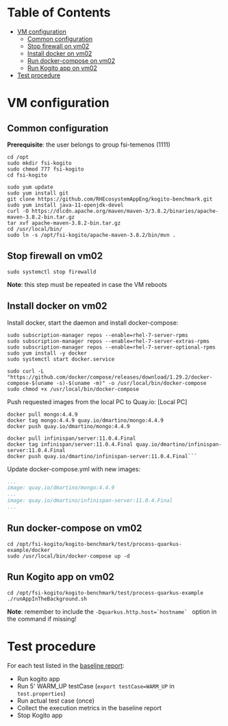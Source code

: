 # Table of Contents
* [VM configuration](#vm-configuration)
  * [Common configuration](#common-configuration)
  * [Stop firewall on vm02](#stop-firewall-on-vm02)
  * [Install docker on vm02](#install-docker-on-vm02)
  * [Run docker-compose on vm02](#run-docker-compose-on-vm02)
  * [Run Kogito app on vm02](#run-kogito-app-on-vm02)
* [Test procedure](#test-procedure)

# VM configuration

## Common configuration
**Prerequisite**: the user belongs to group fsi-temenos (1111)
```shell
cd /opt
sudo mkdir fsi-kogito
sudo chmod 777 fsi-kogito
cd fsi-kogito

sudo yum update
sudo yum install git
git clone https://github.com/RHEcosystemAppEng/kogito-benchmark.git
sudo yum install java-11-openjdk-devel
curl -O https://dlcdn.apache.org/maven/maven-3/3.8.2/binaries/apache-maven-3.8.2-bin.tar.gz
tar xvf apache-maven-3.8.2-bin.tar.gz
cd /usr/local/bin/
sudo ln -s /opt/fsi-kogito/apache-maven-3.8.2/bin/mvn .
```

## Stop firewall on vm02
```shell
sudo systemctl stop firewalld
```
**Note**: this step must be repeated in case the VM reboots

## Install docker on vm02
Install docker, start the daemon and install docker-compose:

```shell
sudo subscription-manager repos --enable=rhel-7-server-rpms
sudo subscription-manager repos --enable=rhel-7-server-extras-rpms
sudo subscription-manager repos --enable=rhel-7-server-optional-rpms
sudo yum install -y docker
sudo systemctl start docker.service

sudo curl -L "https://github.com/docker/compose/releases/download/1.29.2/docker-compose-$(uname -s)-$(uname -m)" -o /usr/local/bin/docker-compose
sudo chmod +x /usr/local/bin/docker-compose
```

Push requested images from the local PC to Quay.io:
[Local PC]
```shell
docker pull mongo:4.4.9
docker tag mongo:4.4.9 quay.io/dmartino/mongo:4.4.9
docker push quay.io/dmartino/mongo:4.4.9

docker pull infinispan/server:11.0.4.Final
docker tag infinispan/server:11.0.4.Final quay.io/dmartino/infinispan-server:11.0.4.Final
docker push quay.io/dmartino/infinispan-server:11.0.4.Final```
```

Update docker-compose.yml with new images:
```yaml
...
image: quay.io/dmartino/mongo:4.4.9
...
image: quay.io/dmartino/infinispan-server:11.0.4.Final
...
```

## Run docker-compose on vm02
```shell
cd /opt/fsi-kogito/kogito-benchmark/test/process-quarkus-example/docker
sudo /usr/local/bin/docker-compose up -d
```
## Run Kogito app on vm02
```
cd /opt/fsi-kogito/kogito-benchmark/test/process-quarkus-example
./runAppInTheBackground.sh
```

**Note**: remember to include the ``-Dquarkus.http.host=`hostname` `` option in the command if missing!

# Test procedure
For each test listed in the [baseline report](https://docs.google.com/spreadsheets/d/1C_1ICjkEhYji3mbdST01bRWGTO5FCx9sblWV43r-TFw/edit?usp=sharing):
* Run kogito app
* Run 5' WARM_UP testCase (`export testCase=WARM_UP` in `test.properties`)
* Run actual test case (once)
* Collect the execution metrics in the baseline report
* Stop Kogito app